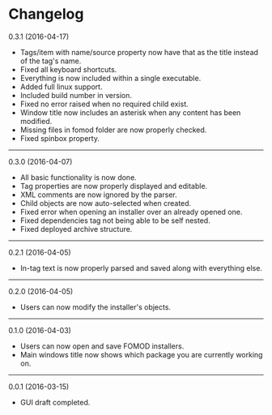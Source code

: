 # Changelog

0.3.1 (2016-04-17)

* Tags/item with name/source property now have that as the title instead of the tag's name.
* Fixed all keyboard shortcuts.
* Everything is now included within a single executable.
* Added full linux support.
* Included build number in version.
* Fixed no error raised when no required child exist.
* Window title now includes an asterisk when any content has been modified.
* Missing files in fomod folder are now properly checked.
* Fixed spinbox property.

----------------------------------

0.3.0 (2016-04-07)

* All basic functionality is now done.
* Tag properties are now properly displayed and editable.
* XML comments are now ignored by the parser.
* Child objects are now auto-selected when created.
* Fixed error when opening an installer over an already opened one.
* Fixed dependencies tag not being able to be self nested.
* Fixed deployed archive structure.

----------------------------------

0.2.1 (2016-04-05)

* In-tag text is now properly parsed and saved along with everything else.

----------------------------------

0.2.0 (2016-04-05)

* Users can now modify the installer's objects.

----------------------------------

0.1.0 (2016-04-03)

* Users can now open and save FOMOD installers.
* Main windows title now shows which package you are currently working on.

----------------------------------

0.0.1 (2016-03-15)

* GUI draft completed.
